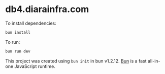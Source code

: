 # db4.diarainfra.com

To install dependencies:

```bash
bun install
```

To run:

```bash
bun run dev
```

This project was created using `bun init` in bun v1.2.12. [Bun](https://bun.sh) is a fast all-in-one JavaScript runtime.
